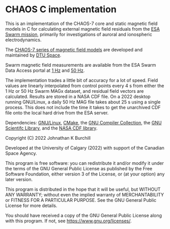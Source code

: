 # CHAOS C implementation

This is an implementation of the CHAOS-7 core and static magnetic field models in C for calculating external magnetic field residuals from the [ESA Swarm mission](https://www.esa.int/Applications/Observing_the_Earth/FutureEO/Swarm), primarily for investigations of auroral and ionospheric electrodynamics.

The [CHAOS-7 series of magnetic field models](http://www.spacecenter.dk/files/magnetic-models/CHAOS-7/) are developed and maintained by [DTU Space](https://www.space.dtu.dk/english/research/scientific_data_and_models/magnetic_field_models).

Swarm magnetic field measurements are available from the ESA Swarm Data Access portal at [1 Hz](https://swarm-diss.eo.esa.int/#swarm%2FLevel1b%2FLatest_baselines%2FMAGx_LR) and [50 Hz](https://swarm-diss.eo.esa.int/#swarm%2FLevel1b%2FLatest_baselines%2FMAGx_HR).

The implementation trades a little bit of accuracy for a lot of speed. Field values are linearly interpolated from control points every 4 s from either the 1 Hz or 50 Hz Swarm MAGx dataset, and residual field vectors are calculated. Results are stored in a NASA CDF file. On a 2022 desktop running GNU/Linux, a daily 50 Hz MAG file takes about 25 s using a single process. This does not include the time it takes to get the unarchived CDF file onto the local hard drive from the ESA server.

Dependencies: [GNU/Linux](https://www.getgnulinux.org/en/linux), [CMake](https://cmake.org), the [GNU Compiler Collection](https://gcc.gnu.org), the [GNU Scientifc Library](https://www.gnu.org/software/gsl/), and the [NASA CDF library](https://cdf.gsfc.nasa.gov).

Copyright (C) 2022   Johnathan K Burchill

Developed at the University of Calgary (2022) with support of the Canadian Space Agency. 

This program is free software: you can redistribute it and/or modify
it under the terms of the GNU General Public License as published by
the Free Software Foundation, either version 3 of the License, or
(at your option) any later version.

This program is distributed in the hope that it will be useful,
but WITHOUT ANY WARRANTY; without even the implied warranty of
MERCHANTABILITY or FITNESS FOR A PARTICULAR PURPOSE.  See the
GNU General Public License for more details.

You should have received a copy of the GNU General Public License
along with this program.  If not, see <https://www.gnu.org/licenses/>.
